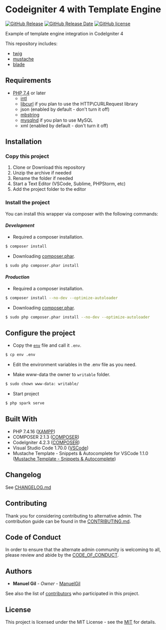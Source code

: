 # Codeigniter 4 with Template Engine

[![GitHub Release](https://img.shields.io/github/v/release/ManuelGil/ci4-template-engine)](https://github.com/ManuelGil/ci4-template-engine/releases/tag/v1.0.0)
[![GitHub Release Date](https://img.shields.io/github/release-date/ManuelGil/ci4-template-engine)](https://github.com/ManuelGil/ci4-template-engine/releases/tag/v1.0.0)
[![GitHub license](https://img.shields.io/github/license/ManuelGil/ci4-template-engine)](./LICENSE)

Example of template engine integration in CodeIgniter 4

This repository includes:

-   [twig](https://github.com/ManuelGil/ci4-template-engine/tree/twig)
-   [mustache](https://github.com/ManuelGil/ci4-template-engine/tree/mustache)
-   [blade](https://github.com/ManuelGil/ci4-template-engine/tree/blade)

## Requirements

-   [PHP 7.4](https://www.php.net/releases/7_4_0.php) or later
    - [intl](http://php.net/manual/en/intl.requirements.php)
    - [libcurl](http://php.net/manual/en/curl.requirements.php) if you plan to use the HTTP\CURLRequest library
    - json (enabled by default - don't turn it off)
    - [mbstring](http://php.net/manual/en/mbstring.installation.php)
    - [mysqlnd](http://php.net/manual/en/mysqlnd.install.php) if you plan to use MySQL
    - xml (enabled by default - don't turn it off)

## Installation

### Copy this project

1. Clone or Download this repository
2. Unzip the archive if needed
3. Rename the folder if needed
4. Start a Text Editor (VSCode, Sublime, PHPStorm, etc)
5. Add the project folder to the editor

### Install the project

You can install this wrapper via composer with the following commands:

#### _Development_

-   Required a composer installation.

```bash
$ composer install
```

-   Downloading [composer.phar](https://getcomposer.org/download/).

```bash
$ sudo php composer.phar install
```

#### _Production_

-   Required a composer installation.

```bash
$ composer install --no-dev --optimize-autoloader
```

-   Downloading [composer.phar](https://getcomposer.org/download/).

```bash
$ sudo php composer.phar install --no-dev --optimize-autoloader
```

## Configure the project

-   Copy the [`env`](./env)
    file and call it `.env`.

```bash
$ cp env .env
```

-   Edit the environment variables in the .env file as you need.

-   Make www-data the owner to `writable` folder.

```bash
$ sudo chown www-data: writable/
```

-   Start project

```bash
$ php spark serve
```

## Built With

-   PHP 7.4.16 ([XAMPP](https://www.apachefriends.org/download.html))
-   COMPOSER 2.1.3 ([COMPOSER](https://getcomposer.org/download/))
-   CodeIgniter 4.2.3 ([COMPOSER](https://www.codeigniter.com/download))
-   Visual Studio Code 1.70.0 ([VSCode](https://code.visualstudio.com/download))
-   Mustache Template - Snippets & Autocomplete for VSCode 1.1.0 ([Mustache Template - Snippets & Autocomplete](https://marketplace.visualstudio.com/items?itemName=imgildev.vscode-mustache-snippets))

## Changelog

See [CHANGELOG.md](./CHANGELOG.md)

## Contributing

Thank you for considering contributing to alternative admin. The contribution guide can be found in the [CONTRIBUTING.md](./.github/CONTRIBUTING.md).

## Code of Conduct

In order to ensure that the alternate admin community is welcoming to all, please review and abide by the [CODE_OF_CONDUCT](./.github/CODE_OF_CONDUCT.md).

## Authors

-   **Manuel Gil** - _Owner_ - [ManuelGil](https://github.com/ManuelGil)

See also the list of [contributors](https://github.com/ManuelGil/ci4-template-engine/contributors)
who participated in this project.

## License

This project is licensed under the MIT License - see the
[MIT](https://opensource.org/licenses/MIT) for details.
